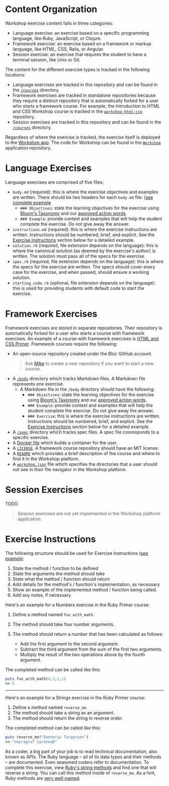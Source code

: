 # Content Organization

Workshop exercise content falls in three categories:

- Language exercise: an exercise based on a specific programming language, like Ruby, JavaScript, or Clojure.
- Framework exercise: an exercise based on a framework or markup language, like HTML, CSS, Rails, or Angular.
- Session exercise: an exercise that requires the student to have a terminal session, like Unix or Git.

The content for the different exercise types is tracked in the following locations:

- Language exercises are tracked in this repository and can be found in the [`/courses`](https://github.com/Bloc/workshop-curriculum/tree/master/courses) directory.
- Framework exercises are tracked in standalone repositories because they require a distinct repository that is automatically forked for a user who starts a framework course. For example, the Introduction to HTML and CSS Workshop course is tracked in the [`workshop-html-css`](https://github.com/Bloc/workshop-html-css) repository.
- Session exercises are tracked in this repository and can be found in the [`/courses`](https://github.com/Bloc/workshop-curriculum/tree/master/courses) directory.

Regardless of where the exercise is tracked, the exercise itself is deployed to the [Workshop app](https://workshop.bloc.io). The code for Workshop can be found in the [`Workshop`](https://github.com/Bloc/workshop) application repository.

# Language Exercises

Language exercises are comprised of five files:
- `body.md` (required): this is where the exercise objectives and examples are written. There should be two headers for each `body.md` file: ([see complete example](https://github.com/Bloc/curriculum/blob/master/workshop-curriculum/courses/ruby-primer/03-level-conditionals/01-if/body.md)
    - `### Objectives`: state the learning objectives for the exercise using [Bloom's Taxonomy](https://cft.vanderbilt.edu/guides-sub-pages/blooms-taxonomy/) and our [approved action words](https://docs.google.com/spreadsheets/d/1yy7IwVvNZoPNb-u-HTYwg4tIStg4z6oSmhRMsHWTerc/edit#gid=350932233).
    - `### Example`: provide context and examples that will help the student complete the exercise. Do not give away the answer.
- `instructions.md` (required): this is where the exercise instructions are written. Instructions should be numbered, brief, and explicit. See the [Exercise Instructions](https://github.com/Bloc/workshop-curriculum/blob/master/CONTRIBUTING.md#exercise-instructions) section below for a detailed example.
- `solution.rb` (required, file extension depends on the language): this is where the canonical solution (as deemed by the exercise's author) is written. The solution must pass all of the specs for the exercise.
- `spec.rb` (required, file extension depends on the language): this is where the specs for the exercise are written. The specs should cover every case for the exercise, and when passed, should ensure a working solution.
- `starting_code.rb` (optional, file extension depends on the language): this is used for providing students with default code to start the exercise.

# Framework Exercises

Framework exercises are stored in separate repositories. Their repository is automatically forked for a user who starts a course with framework exercises. An example of a course with framework exercises is [HTML and CSS Primer](https://github.com/Bloc/workshop-html-css). Framework courses require the following:

- An open-source repository created under the Bloc GitHub account.
    > Ask [Mike](mailto:mike@bloc.io) to create a new repository if you want to start a new course.
- A [`/body`](https://github.com/Bloc/workshop-html-css/tree/master/body) directory which tracks Markdown files. A Markdown file represents one exercise.
    - A Markdown file in the `/body` directory should have the following:
        - `### Objectives`: state the learning objectives for the exercise using [Bloom's Taxonomy](https://cft.vanderbilt.edu/guides-sub-pages/blooms-taxonomy/) and our [approved action words](https://docs.google.com/spreadsheets/d/1yy7IwVvNZoPNb-u-HTYwg4tIStg4z6oSmhRMsHWTerc/edit#gid=350932233).
        - `### Example`: provide context and examples that will help the student complete the exercise. Do not give away the answer.
        - `### Exercise`: this is where the exercise instructions are written. Instructions should be numbered, brief, and explicit. See the [Exercise Instructions](https://github.com/Bloc/workshop-curriculum/blob/master/CONTRIBUTING.md#exercise-instructions) section below for a detailed example.
- A [`/spec`](https://github.com/Bloc/workshop-html-css/tree/master/spec) directory which tracks spec files. A spec file cooresponds to a specific exercise.
- A [Docker file](https://github.com/Bloc/workshop-html-css/blob/master/Dockerfile) which builds a container for the user.
- A [`LICENSE`](https://github.com/Bloc/workshop-html-css/blob/master/LICENSE.md). A framework course repository should have an MIT license.
- A [`README`](https://github.com/Bloc/workshop-html-css/blob/master/README.md) which provides a brief description of the course and where to find it in the Workshop platform.
- A [`workshop.json`](https://github.com/Bloc/workshop-html-css/blob/master/workshop.json) file which specifies the directories that a user should _not_ see in their file navigator in the Workshop platform.

# Session Exercises

TODO

> Session exercises are not yet implemented in the Workshop platform application.

# Exercise Instructions

The following structure should be used for Exercise Instructions ([see example](https://github.com/Bloc/curriculum/blob/master/workshop-curriculum/courses/ruby-primer/03-level-conditionals/01-if/body.md#exercise):

1. State the method / function to be defined
2. State the arguments the method should take
3. State what the method / function should return
4. Add details for the method's / function's implementation, as necessary
5. Show an example of the implemented method / function being called.
6. Add any notes, if necessary.

Here's an example for a Numbers exercise in the Ruby Primer course:

1. Define a method named `fun_with_math`.
2. The method should take four number arguments.
3. The method should return a number that has been calculated as follows:

    - Add the first argument to the second argument.
    - Subtract the third argument from the sum of the first two arguments.
    - Multiply the result of the two operations above by the fourth argument.

The completed method can be called like this:

```ruby
puts fun_with_math(4,3,2,1)
=> 5
```
***

Here's an example for a Strings exercise in the Ruby Primer course:

1. Define a method named `reverse_me`.
2. The method should take a string as an argument.
3. The method should return the string in reverse order.

The completed method can be called like this:

```ruby
puts reverse_me("Daenerys Targaryen")
=> "neyragraT syreneaD"
```

As a coder, a big part of your job is to read technical documentation, also known as APIs. The Ruby language – all of its data types and their methods – are documented. Even seasoned coders refer to documentation. To complete this exercise, view [Ruby's string methods](http://ruby-doc.org/core-2.2.0/String.html) and find one that will reverse a string. You can call this method inside of `reverse_me`. As a hint, Ruby methods are [very well-named](http://ruby-doc.org/core-2.2.0/String.html#method-i-reverse).
